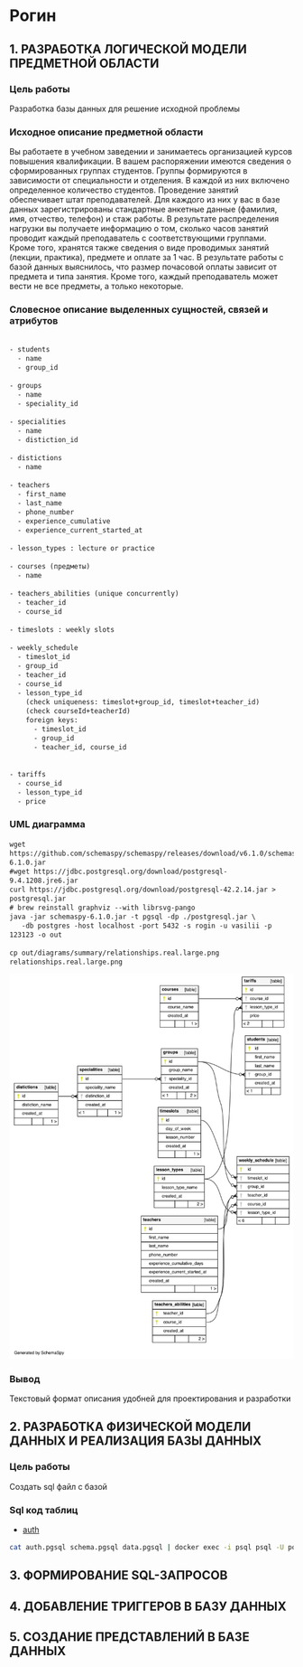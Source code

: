 # Рогин

## 1. РАЗРАБОТКА ЛОГИЧЕСКОЙ МОДЕЛИ ПРЕДМЕТНОЙ ОБЛАСТИ

### Цель работы

Разработка базы данных для решение исходной проблемы

### Исходное описание предметной области

Вы работаете в учебном заведении и занимаетесь организацией курсов повышения
квалификации.
В вашем распоряжении имеются сведения о сформированных группах студентов. Группы
формируются в зависимости от специальности и отделения. В каждой из них включено
определенное количество студентов. Проведение занятий обеспечивает штат преподавателей. Для
каждого из них у вас в базе данных зарегистрированы стандартные анкетные данные (фамилия,
имя, отчество, телефон) и стаж работы. В результате распределения нагрузки вы получаете
информацию о том, сколько часов занятий проводит каждый преподаватель с соответствующими
группами. Кроме того, хранятся также сведения о виде проводимых занятий (лекции, практика),
предмете и оплате за 1 час.
В результате работы с базой данных выяснилось, что размер почасовой оплаты зависит от
предмета и типа занятия. Кроме того, каждый преподаватель может вести не все предметы, а
только некоторые.

### Cловесное описание выделенных сущностей, связей и атрибутов

```

- students
  - name
  - group_id

- groups
  - name
  - speciality_id

- specialities
  - name
  - distiction_id

- distictions
  - name

- teachers
  - first_name
  - last_name
  - phone_number
  - experience_cumulative
  - experience_current_started_at

- lesson_types : lecture or practice

- courses (предметы)
  - name

- teachers_abilities (unique concurrently)
  - teacher_id
  - course_id

- timeslots : weekly slots

- weekly_schedule
  - timeslot_id
  - group_id
  - teacher_id
  - course_id
  - lesson_type_id
    (check uniqueness: timeslot+group_id, timeslot+teacher_id)
    (check courseId+teacherId)
    foreign keys:
      - timeslot_id
      - group_id
      - teacher_id, course_id


- tariffs
  - course_id
  - lesson_type_id
  - price

```

### UML диаграмма

```
wget https://github.com/schemaspy/schemaspy/releases/download/v6.1.0/schemaspy-6.1.0.jar
#wget https://jdbc.postgresql.org/download/postgresql-9.4.1208.jre6.jar
curl https://jdbc.postgresql.org/download/postgresql-42.2.14.jar > postgresql.jar
# brew reinstall graphviz --with librsvg-pango
java -jar schemaspy-6.1.0.jar -t pgsql -dp ./postgresql.jar \
   -db postgres -host localhost -port 5432 -s rogin -u vasilii -p 123123 -o out

cp out/diagrams/summary/relationships.real.large.png relationships.real.large.png
```

![Diagram](relationships.real.large.png)

### Вывод

Текстовый формат описания удобней для проектирования и разработки

## 2. РАЗРАБОТКА ФИЗИЧЕСКОЙ МОДЕЛИ ДАННЫХ И РЕАЛИЗАЦИЯ БАЗЫ ДАННЫХ

### Цель работы

Создать sql файл с базой

### Sql код таблиц

- [auth](auth.pgsql)

```bash
cat auth.pgsql schema.pgsql data.pgsql | docker exec -i psql psql -U postgres
```

## 3. ФОРМИРОВАНИЕ SQL-ЗАПРОСОВ

## 4. ДОБАВЛЕНИЕ ТРИГГЕРОВ В БАЗУ ДАННЫХ

## 5. СОЗДАНИЕ ПРЕДСТАВЛЕНИЙ В БАЗЕ ДАННЫХ
